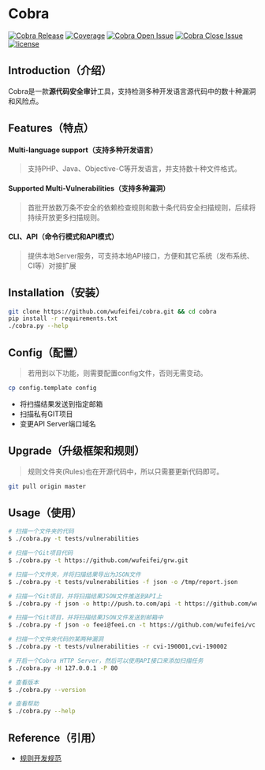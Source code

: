 # Cobra
[![Cobra Release](https://img.shields.io/github/release/wufeifei/cobra.svg)](https://github.com/wufeifei/cobra/releases)
[![Coverage](https://img.shields.io/coveralls/wufeifei/cobra.svg)](https://coveralls.io/github/wufeifei/cobra)
[![Cobra Open Issue](https://img.shields.io/github/issues-raw/wufeifei/cobra.svg)](https://github.com/wufeifei/cobra/issues)
[![Cobra Close Issue](https://img.shields.io/github/issues-closed-raw/wufeifei/cobra.svg)](https://github.com/wufeifei/cobra/issues?q=is%3Aissue+is%3Aclosed)
[![license](https://img.shields.io/github/license/mashape/apistatus.svg?maxAge=2592000)](https://github.com/wufeifei/cobra/blob/master/LICENSE)

## Introduction（介绍）
Cobra是一款**源代码安全审计**工具，支持检测多种开发语言源代码中的数十种漏洞和风险点。

## Features（特点）
#### Multi-language support（支持多种开发语言）
> 支持PHP、Java、Objective-C等开发语言，并支持数十种文件格式。

#### Supported Multi-Vulnerabilities（支持多种漏洞）
> 首批开放数万条不安全的依赖检查规则和数十条代码安全扫描规则，后续将持续开放更多扫描规则。

#### CLI、API（命令行模式和API模式）
> 提供本地Server服务，可支持本地API接口，方便和其它系统（发布系统、CI等）对接扩展

## Installation（安装）
```bash
git clone https://github.com/wufeifei/cobra.git && cd cobra
pip install -r requirements.txt
./cobra.py --help
```

## Config（配置）
> 若用到以下功能，则需要配置config文件，否则无需变动。

```bash
cp config.template config
```

- 将扫描结果发送到指定邮箱
- 扫描私有GIT项目
- 变更API Server端口域名

## Upgrade（升级框架和规则）
> 规则文件夹(Rules)也在开源代码中，所以只需要更新代码即可。

```bash
git pull origin master
```

## Usage（使用）
```bash
# 扫描一个文件夹的代码
$ ./cobra.py -t tests/vulnerabilities

# 扫描一个Git项目代码
$ ./cobra.py -t https://github.com/wufeifei/grw.git

# 扫描一个文件夹，并将扫描结果导出为JSON文件
$ ./cobra.py -t tests/vulnerabilities -f json -o /tmp/report.json

# 扫描一个Git项目，并将扫描结果JSON文件推送到API上
$ ./cobra.py -f json -o http://push.to.com/api -t https://github.com/wufeifei/vc.git

# 扫描一个Git项目，并将扫描结果JSON文件发送到邮箱中
$ ./cobra.py -f json -o feei@feei.cn -t https://github.com/wufeifei/vc.git

# 扫描一个文件夹代码的某两种漏洞
$ ./cobra.py -t tests/vulnerabilities -r cvi-190001,cvi-190002

# 开启一个Cobra HTTP Server，然后可以使用API接口来添加扫描任务
$ ./cobra.py -H 127.0.0.1 -P 80

# 查看版本
$ ./cobra.py --version

# 查看帮助
$ ./cobra.py --help
```

## Reference（引用）
- [规则开发规范](https://github.com/wufeifei/cobra/blob/beta/rules/README.md)